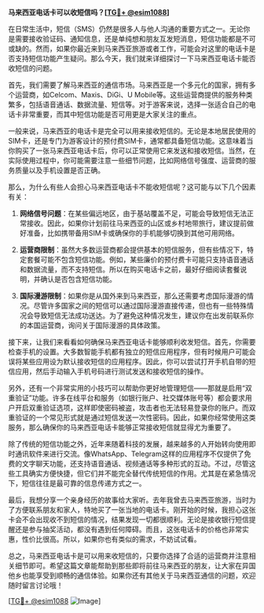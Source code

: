 **马来西亚电话卡可以收短信吗？[[TG💪+ @esim1088](https://t.me/s/esim1088)]**

在日常生活中，短信（SMS）仍然是很多人与他人沟通的重要方式之一。无论你是需要接收验证码、通知信息，还是单纯想和朋友互发短消息，短信功能都是不可或缺的。然而，如果你最近来到马来西亚旅游或者工作，可能会对这里的电话卡是否支持短信功能产生疑问。那么今天，我们就来详细探讨一下马来西亚电话卡能否收短信的问题。

首先，我们需要了解马来西亚的通信市场。马来西亚是一个多元化的国家，拥有多个运营商，如Celcom、Maxis、DiGi、U Mobile等。这些运营商提供的服务种类繁多，包括语音通话、数据流量、短信等。对于游客来说，选择一张适合自己的电话卡非常重要，而其中短信功能是否可用更是大家关注的重点。

一般来说，马来西亚的电话卡是完全可以用来接收短信的。无论是本地居民使用的SIM卡，还是专门为游客设计的预付费SIM卡，通常都具备短信功能。这意味着当你购买了一张马来西亚电话卡后，你可以正常使用它来发送和接收短信。当然，在实际使用过程中，你可能需要注意一些细节问题，比如网络信号强度、运营商的服务质量以及手机设置是否正确。

那么，为什么有些人会担心马来西亚电话卡不能收短信呢？这可能与以下几个因素有关：

1. **网络信号问题**：在某些偏远地区，由于基站覆盖不足，可能会导致短信无法正常接收。因此，如果你计划前往马来西亚的山区或乡村地带旅行，建议提前做好准备，比如携带备用SIM卡或确保你的手机能够切换到其他可用网络。

2. **运营商限制**：虽然大多数运营商都会提供基本的短信服务，但有些情况下，特定套餐可能不包含短信功能。例如，某些廉价的预付费卡可能只支持语音通话和数据流量，而不支持短信。所以在购买电话卡之前，最好仔细阅读套餐说明，并确认是否包含短信功能。

3. **国际漫游限制**：如果你是从国外来到马来西亚，那么还需要考虑国际漫游的情况。尽管许多国家之间的短信可以通过国际漫游直接传递，但也有一些特殊情况会导致短信无法成功送达。为了避免这种情况发生，建议你在出发前联系你的本国运营商，询问关于国际漫游的具体政策。

接下来，让我们来看看如何确保马来西亚电话卡能够顺利收发短信。首先，你需要检查手机的设置。大多数智能手机都有独立的短信应用程序，但有时候用户可能会误将某些应用设为默认接收短信的应用程序。因此，你可以尝试打开手机自带的短信应用，然后手动输入手机号码进行测试发送和接收短信的操作。

另外，还有一个非常实用的小技巧可以帮助你更好地管理短信——那就是启用“双重验证”功能。许多在线平台和服务（如银行账户、社交媒体账号等）都会要求用户开启双重验证选项，这样即使密码被盗，攻击者也无法轻易登录你的账户。而双重验证的一个常见形式就是通过短信发送一次性密码。因此，如果你经常使用这类服务，那么确保你的马来西亚电话卡能够正常接收短信就显得尤为重要了。

除了传统的短信功能之外，近年来随着科技的发展，越来越多的人开始转向使用即时通讯软件来进行交流。像WhatsApp、Telegram这样的应用程序不仅提供了免费的文字聊天功能，还支持语音通话、视频通话等多种形式的互动。不过，尽管这些工具确实方便快捷，但它们并不能完全替代传统短信的作用。尤其是在紧急情况下，短信往往是最可靠的信息传递方式之一。

最后，我想分享一个亲身经历的故事给大家听。去年我曾去马来西亚旅游，当时为了方便联系朋友和家人，特地买了一张当地的电话卡。刚开始的时候，我担心这张卡会不会出现收不到短信的情况，结果发现一切都很顺利。无论是接收银行短信提醒还是参与抽奖活动，都没有遇到任何障碍。而且，这张电话卡的价格也非常实惠，性价比很高。所以，如果你也有类似的需求，不妨试试看。

总之，马来西亚电话卡是可以用来收短信的，只要你选择了合适的运营商并注意相关细节即可。希望这篇文章能帮助到那些即将前往马来西亚的朋友，让大家在异国他乡也能享受到顺畅的通信体验。如果你还有其他关于马来西亚通信的问题，欢迎随时留言讨论哦！

[[TG💪+ @esim1088](https://t.me/s/esim1088) ![Image](https://i.postimg.cc/4NQfJmqS/Snipaste-2025-05-13-00-14-12.png)]